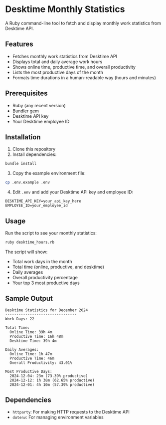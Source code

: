 # Desktime Monthly Statistics

A Ruby command-line tool to fetch and display monthly work statistics from Desktime API.

## Features

- Fetches monthly work statistics from Desktime API
- Displays total and daily average work hours
- Shows online time, productive time, and overall productivity
- Lists the most productive days of the month
- Formats time durations in a human-readable way (hours and minutes)

## Prerequisites

- Ruby (any recent version)
- Bundler gem
- Desktime API key
- Your Desktime employee ID

## Installation

1. Clone this repository
2. Install dependencies:
```bash
bundle install
```
3. Copy the example environment file:
```bash
cp .env.example .env
```
4. Edit `.env` and add your Desktime API key and employee ID:
```
DESKTIME_API_KEY=your_api_key_here
EMPLOYEE_ID=your_employee_id
```

## Usage

Run the script to see your monthly statistics:

```bash
ruby desktime_hours.rb
```

The script will show:
- Total work days in the month
- Total time (online, productive, and desktime)
- Daily averages
- Overall productivity percentage
- Your top 3 most productive days

## Sample Output

```
Desktime Statistics for December 2024
--------------------------------
Work Days: 22

Total Time:
  Online Time: 39h 4m
  Productive Time: 16h 48m
  Desktime Time: 39h 4m

Daily Averages:
  Online Time: 1h 47m
  Productive Time: 46m
  Overall Productivity: 43.01%

Most Productive Days:
  2024-12-04: 23m (73.39% productive)
  2024-12-12: 1h 38m (62.65% productive)
  2024-12-01: 4h 10m (57.39% productive)
```

## Dependencies

- `httparty`: For making HTTP requests to the Desktime API
- `dotenv`: For managing environment variables
